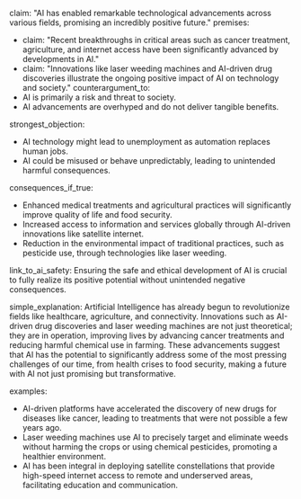 claim: "AI has enabled remarkable technological advancements across various fields, promising an incredibly positive future."
premises:
  - claim: "Recent breakthroughs in critical areas such as cancer treatment, agriculture, and internet access have been significantly advanced by developments in AI."
  - claim: "Innovations like laser weeding machines and AI-driven drug discoveries illustrate the ongoing positive impact of AI on technology and society."
counterargument_to:
  - AI is primarily a risk and threat to society.
  - AI advancements are overhyped and do not deliver tangible benefits.

strongest_objection:
  - AI technology might lead to unemployment as automation replaces human jobs.
  - AI could be misused or behave unpredictably, leading to unintended harmful consequences.

consequences_if_true:
  - Enhanced medical treatments and agricultural practices will significantly improve quality of life and food security.
  - Increased access to information and services globally through AI-driven innovations like satellite internet.
  - Reduction in the environmental impact of traditional practices, such as pesticide use, through technologies like laser weeding.

link_to_ai_safety:
  Ensuring the safe and ethical development of AI is crucial to fully realize its positive potential without unintended negative consequences.

simple_explanation:
  Artificial Intelligence has already begun to revolutionize fields like healthcare, agriculture, and connectivity. Innovations such as AI-driven drug discoveries and laser weeding machines are not just theoretical; they are in operation, improving lives by advancing cancer treatments and reducing harmful chemical use in farming. These advancements suggest that AI has the potential to significantly address some of the most pressing challenges of our time, from health crises to food security, making a future with AI not just promising but transformative.

examples:
  - AI-driven platforms have accelerated the discovery of new drugs for diseases like cancer, leading to treatments that were not possible a few years ago.
  - Laser weeding machines use AI to precisely target and eliminate weeds without harming the crops or using chemical pesticides, promoting a healthier environment.
  - AI has been integral in deploying satellite constellations that provide high-speed internet access to remote and underserved areas, facilitating education and communication.